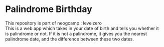 # Palindrome Birthday
This repository is part of neogcamp : levelzero <br/>
This is a web app which takes in your date of birth and tells you whether it is palindrome or not. If it is not a palindrome, it gives you the nearest palindrome date, and the difference between these two dates.

